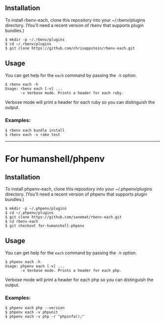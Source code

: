 ## Installation

To install rbenv-each, clone this repository into your ~/.rbenv/plugins directory. (You'll need a recent version of rbenv that supports plugin bundles.)


```
$ mkdir -p ~/.rbenv/plugins
$ cd ~/.rbenv/plugins
$ git clone https://github.com/chriseppstein/rbenv-each.git
```

## Usage

You can get help for the `each` command by passing the `-h` option.

```
$ rbenv each -h
Usage: rbenv each [-v] ...
       -v Verbose mode. Prints a header for each ruby.
```

Verbose mode will print a header for each ruby so you can distinguish
the output.

### Examples:

```
$ rbenv each bundle install
$ rbenv each -v rake test
```
----
# For humanshell/phpenv
## Installation

To install phpenv-each, clone this repository into your ~/.phpenv/plugins directory. (You'll need a recent version of phpenv that supports plugin bundles.)


```
$ mkdir -p ~/.phpenv/plugins
$ cd ~/.phpenv/plugins
$ git clone https://github.com/sanemat/rbenv-each.git
$ cd rbenv-each
$ git checkout for-humanshell-phpenv
```

## Usage

You can get help for the `each` command by passing the `-h` option.

```
$ phpenv each -h
Usage: phpenv each [-v] ...
       -v Verbose mode. Prints a header for each php.
```

Verbose mode will print a header for each php so you can distinguish
the output.

### Examples:

```
$ phpenv each php --version
$ phpenv each -v phpunit
$ phpenv each -v php -r "phpinfo();"
```
